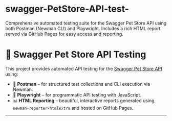 # swagger-PetStore-API-test-
Comprehensive automated testing suite for the Swagger Pet Store API using both Postman (Newman CLI) and Playwright. Includes a rich HTML report served via GitHub Pages for easy access and reporting.

# 🧪 Swagger Pet Store API Testing

This project provides automated API testing for the [Swagger Pet Store API](https://petstore.swagger.io/) using:

- 🧩 **Postman** – for structured test collections and CLI execution via Newman.
- 🧭 **Playwright** – for programmatic API testing with JavaScript.
- 📊 **HTML Reporting** – beautiful, interactive reports generated using `newman-reporter-htmlextra` and hosted on GitHub Pages.

---

